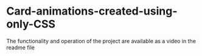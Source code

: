 # Card-animations-created-using-only-CSS
The functionality and operation of the project are available as a video in the readme file
